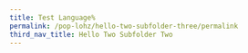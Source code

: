 ```yaml
---
title: Test Language%
permalink: /pop-lohz/hello-two-subfolder-three/permalink
third_nav_title: Hello Two Subfolder Two
---
```





